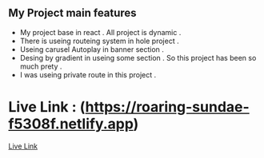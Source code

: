 ## My Project main features
- My project base in react . All project is dynamic .
- There is useing routeing system in hole project .
- Useing carusel Autoplay in banner section .
- Desing by gradient in useing some section . So this project has been so much prety .
- I was useing private route in this project . 

# Live Link : (https://roaring-sundae-f5308f.netlify.app) 
[Live Link](https://roaring-sundae-f5308f.netlify.app/) 
